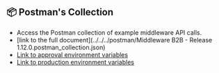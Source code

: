 ## 📦 Postman's Collection

- Access the Postman collection of example middleware API calls.
- [link to the full document](../../../postman/Middleware B2B - Release 1.12.0.postman_collection.json)
- [Link to approval environment variables](../../../postman/env-stg.postman_environment.json)
- [Link to production environment variables](../../../postman/env-prd.postman_environment.json)
